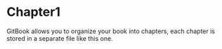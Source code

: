 # Chapter1

GitBook allows you to organize your book into chapters, each chapter is stored in a separate file like this one.

